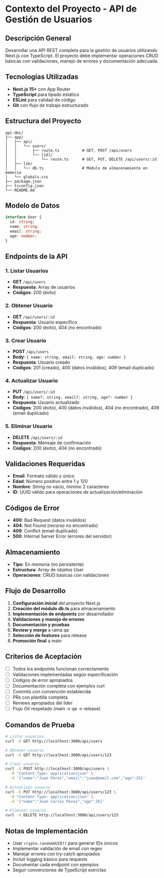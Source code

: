 # Contexto del Proyecto - API de Gestión de Usuarios

## Descripción General
Desarrollar una API REST completa para la gestión de usuarios utilizando Next.js con TypeScript. El proyecto debe implementar operaciones CRUD básicas con validaciones, manejo de errores y documentación adecuada.

## Tecnologías Utilizadas
- **Next.js 15+** con App Router
- **TypeScript** para tipado estático
- **ESLint** para calidad de código
- **Git** con flujo de trabajo estructurado

## Estructura del Proyecto
```
api-dmi/
├── app/
│   ├── api/
│   │   └── users/
│   │       ├── route.ts          # GET, POST /api/users
│   │       └── [id]/
│   │           └── route.ts      # GET, PUT, DELETE /api/users/:id
│   ├── lib/
│   │   └── db.ts                 # Módulo de almacenamiento en memoria
│   └── globals.css
├── package.json
├── tsconfig.json
└── README.md
```

## Modelo de Datos
```typescript
interface User {
  id: string;
  name: string;
  email: string;
  age: number;
}
```

## Endpoints de la API

### 1. Listar Usuarios
- **GET** `/api/users`
- **Respuesta**: Array de usuarios
- **Códigos**: 200 (éxito)

### 2. Obtener Usuario
- **GET** `/api/users/:id`
- **Respuesta**: Usuario específico
- **Códigos**: 200 (éxito), 404 (no encontrado)

### 3. Crear Usuario
- **POST** `/api/users`
- **Body**: `{ name: string, email: string, age: number }`
- **Respuesta**: Usuario creado
- **Códigos**: 201 (creado), 400 (datos inválidos), 409 (email duplicado)

### 4. Actualizar Usuario
- **PUT** `/api/users/:id`
- **Body**: `{ name?: string, email?: string, age?: number }`
- **Respuesta**: Usuario actualizado
- **Códigos**: 200 (éxito), 400 (datos inválidos), 404 (no encontrado), 409 (email duplicado)

### 5. Eliminar Usuario
- **DELETE** `/api/users/:id`
- **Respuesta**: Mensaje de confirmación
- **Códigos**: 200 (éxito), 404 (no encontrado)

## Validaciones Requeridas
- **Email**: Formato válido y único
- **Edad**: Número positivo entre 1 y 120
- **Nombre**: String no vacío, mínimo 2 caracteres
- **ID**: UUID válido para operaciones de actualización/eliminación

## Códigos de Error
- **400**: Bad Request (datos inválidos)
- **404**: Not Found (recurso no encontrado)
- **409**: Conflict (email duplicado)
- **500**: Internal Server Error (errores del servidor)

## Almacenamiento
- **Tipo**: En memoria (no persistente)
- **Estructura**: Array de objetos User
- **Operaciones**: CRUD básicas con validaciones

## Flujo de Desarrollo
1. **Configuración inicial** del proyecto Next.js
2. **Creación del módulo db.ts** para almacenamiento
3. **Implementación de endpoints** por desarrollador
4. **Validaciones y manejo de errores**
5. **Documentación y pruebas**
6. **Review y merge** a rama qa
7. **Selección de features** para release
8. **Promoción final** a main

## Criterios de Aceptación
- [ ] Todos los endpoints funcionan correctamente
- [ ] Validaciones implementadas según especificación
- [ ] Códigos de error apropiados
- [ ] Documentación completa con ejemplos curl
- [ ] Commits con convención establecida
- [ ] PRs con plantilla completa
- [ ] Reviews apropiados del líder
- [ ] Flujo Git respetado (main → qa → release)

## Comandos de Prueba
```bash
# Listar usuarios
curl -X GET http://localhost:3000/api/users

# Obtener usuario
curl -X GET http://localhost:3000/api/users/123

# Crear usuario
curl -X POST http://localhost:3000/api/users \
  -H "Content-Type: application/json" \
  -d '{"name":"Juan Pérez","email":"juan@email.com","age":25}'

# Actualizar usuario
curl -X PUT http://localhost:3000/api/users/123 \
  -H "Content-Type: application/json" \
  -d '{"name":"Juan Carlos Pérez","age":26}'

# Eliminar usuario
curl -X DELETE http://localhost:3000/api/users/123
```

## Notas de Implementación
- Usar `crypto.randomUUID()` para generar IDs únicos
- Implementar validación de email con regex
- Manejar errores con try-catch apropiados
- Incluir logging básico para requests
- Documentar cada endpoint con ejemplos
- Seguir convenciones de TypeScript estrictas